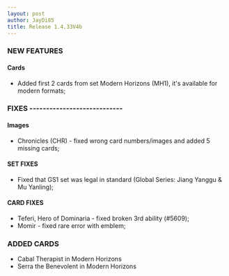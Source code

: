 ```yaml
---
layout: post
author: JayDi85
title: Release 1.4.33V4b
---
```

### NEW FEATURES

#### Cards
* Added first 2 cards from set Modern Horizons (MH1), it's available for modern formats;

### FIXES ----------------------------

#### Images
* Chronicles (CHR) - fixed wrong card numbers/images and added 5 missing cards;

#### SET FIXES
* Fixed that GS1 set was legal in standard (Global Series: Jiang Yanggu & Mu Yanling);

#### CARD FIXES
* Teferi, Hero of Dominaria - fixed broken 3rd ability (#5609);
* Momir - fixed rare error with emblem;

### ADDED CARDS
* Cabal Therapist in Modern Horizons
* Serra the Benevolent in Modern Horizons